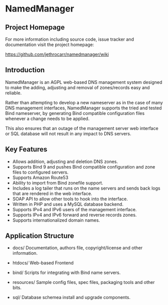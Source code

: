 # NamedManager

## Project Homepage

For more information including source code, issue tracker and documentation
visit the project homepage:

https://github.com/jethrocarr/namedmanager/wiki


## Introduction

NamedManager is an AGPL web-based DNS management system designed to make the
adding, adjusting and removal of zones/records easy and reliable.

Rather than attempting to develop a new nameserver as in the case of many DNS
management interfaces, NamedManager supports the tried and tested Bind
nameserver, by generating Bind compatible configuration files whenever a change
needs to be applied.

This also ensures that an outage of the management server web interface or SQL
database will not result in any impact to DNS servers.


## Key Features

* Allows addition, adjusting and deletion DNS zones.
* Supports Bind 9 and pushes Bind compatible configuration and zone files to configured servers.
* Supports Amazon Route53
* Ability to import from Bind zonefile support.
* Includes a log tailer that runs on the name servers and sends back logs that are rendered in the web interface.
* SOAP API to allow other tools to hook into the interface.
* Written in PHP and uses a MySQL database backend.
* Supports IPv4 and IPv6 users of the management interface.
* Supports IPv4 and IPv6 forward and reverse records zones.
* Supports internationalized domain names.


## Application Structure

* docs/
	Documentation, authors file, copyright/license and other information.

* htdocs/
	Web-based Frontend

* bind/
	Scripts for integrating with Bind name servers.

* resources/
	Sample config files, spec files, packaging tools and other bits.

* sql/
	Database schemea install and upgrade components.


